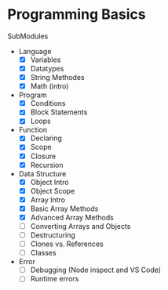 # Programming Basics

SubModules

- Language
  - [x] Variables
  - [x] Datatypes
  - [x] String Methodes
  - [x] Math (intro)
- Program
  - [x] Conditions
  - [x] Block Statements
  - [x] Loops
- Function
  - [x] Declaring
  - [x] Scope
  - [x] Closure
  - [x] Recursion
- Data Structure
  - [x] Object Intro
  - [x] Object Scope
  - [x] Array Intro
  - [x] Basic Array Methods
  - [x] Advanced Array Methods
  - [ ] Converting Arrays and Objects
  - [ ] Destructuring
  - [ ] Clones vs. References
  - [ ] Classes
- Error
  - [ ] Debugging (Node inspect and VS Code)
  - [ ] Runtime errors
